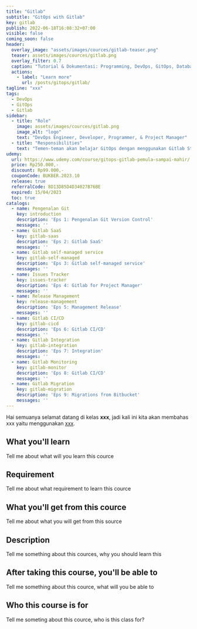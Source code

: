 ```yaml
---
title: "Gitlab"
subtitle: "GitOps with Gitlab"
key: gitlab
publish: 2022-06-18T16:08:32+07:00
visible: false
coming_soon: false
header:
  overlay_image: "assets/images/cources/gitlab-teaser.png"
  teaser: assets/images/cources/gitlab.png
  overlay_filter: 0.7
  caption: "Tutorial & Dokumentasi: Programming, DevOps, GitOps, Database, & Servers"
  actions:
    - label: "Learn more"
      url: /posts/gitops/gitlab/
tagline: "xxx"
tags:
  - DevOps
  - GitOps
  - Gitlab
sidebar:
  - title: "Role"
    image: assets/images/cources/gitlab.png
    image_alt: "logo"
    text: "DevOps Engineer, Developer, Programmer, & Project Manager"
  - title: "Responsibilities"
    text: "Temen-teman akan belajar GitOps dengan menggunakan Gitlab Stack terkait Project Manager, Automation Deployment, Monitoring, Issues Tracking, dan lain-lain."
udemy: 
  url: https://www.udemy.com/course/gitops-gitlab-pemula-sampai-mahir/
  price: Rp250.000,-
  discount: Rp99.000,-
  couponCode: BUKBER.2023.10
  release: true
  referralCode: 8D13D85D4D34027B76BE
  expired: 15/04/2023
  toc: true
catalogs:
  - name: Pengenalan Git
    key: introduction
    description: 'Eps 1: Pengenalan Git Version Control'
    messages: ''
  - name: Gitlab SaaS
    key: gitlab-saas
    description: 'Eps 2: Gitlab SaaS'
    messages: ''
  - name: Gitlab self-managed service
    key: gitlab-self-managed
    description: 'Eps 3: Gitlab self-managed service'
    messages: ''
  - name: Issues Tracker
    key: issues-tracker
    description: 'Eps 4: Gitlab for Project Manager'
    messages: ''
  - name: Release Management
    key: release-management
    description: 'Eps 5: Management Release'
    messages: ''
  - name: Gitlab CI/CD
    key: gitlab-cicd
    description: 'Eps 6: Gitlab CI/CD'
    messages: ''
  - name: Gitlab Integration
    key: gitlab-integration
    description: 'Eps 7: Integration'
    messages: ''
  - name: Gitlab Monitoring
    key: gitlab-monitor
    description: 'Eps 8: Gitlab CI/CD'
    messages: ''
  - name: Gitlab Migration
    key: gitlab-migration
    description: 'Eps 9: Migrations from Bitbucket'
    messages: ''
---
```


Hai semuanya selamat datang di kelas **xxx**, jadi kali ini kita akan membahas xxx yaitu menggunakan [xxx](link). 

<!--more-->

## What you'll learn

Tell me about what will you learn this cource

## Requirement

Tell me about what requirement to learn this cource

## What you'll get from this cource

Tell me about what you will get from this source

## Description

Tell me something about this cources, why you should learn this

## After taking this course, you'll be able to

Tell me something about this cource, what will you be able to

## Who this course is for

Tell me someting about this cource, who is this class for?